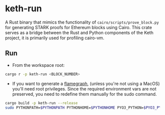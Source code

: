 # keth-run

A Rust binary that mimics the functionality of `cairo/scripts/prove_block.py`
for generating STARK proofs for Ethereum blocks using Cairo. This crate serves
as a bridge between the Rust and Python components of the Keth project, it is
primarily used for profiling cairo-vm.

## Run

- From the workspace root:

```bash
cargo r -p keth-run <BLOCK_NUMBER>
```

- If you want to generate a
  [flamegraph](https://github.com/brendangregg/FlameGraph), (unless you're not
  using a MacOS) you'll need root privileges. Since the required environment
  vars are not preserved, you need to redefine them manually for the sudo
  command.

```bash
cargo build -p keth-run --release
sudo PYTHONPATH=$PYTHONPATH PYTHONHOME=$PYTHONHOME PYO3_PYTHON=$PYO3_PYTHON flamegraph -- target/release/keth-run <BLOCK_NUMBER>
```
